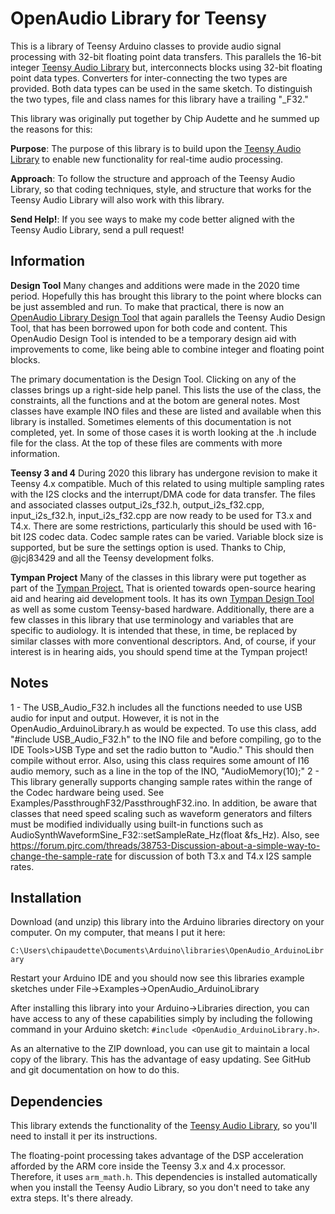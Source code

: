 OpenAudio Library for Teensy
============================
This is a library of Teensy Arduino classes to provide audio signal processing with 32-bit floating point data transfers.
This parallels the 16-bit integer [Teensy Audio Library](http://www.pjrc.com/teensy/td_libs_Audio.html) but, interconnects blocks using 32-bit floating point data types.  Converters for inter-connecting the two types are provided.  Both data types can be used in the same sketch.  To distinguish the two types, file and class names for this library have a trailing "_F32."

This library was originally put together by Chip Audette and he summed up the reasons for this:

**Purpose**: The purpose of this library is to build upon the [Teensy Audio Library](http://www.pjrc.com/teensy/td_libs_Audio.html) to enable new functionality for real-time audio processing.

**Approach**: To follow the structure and approach of the Teensy Audio Library, so that coding techniques, style, and structure that works for the Teensy Audio Library will also work with this library.

**Send Help!**:  If you see ways to make my code better aligned with the Teensy Audio Library, send a pull request!

Information
-----------
**Design Tool** Many changes and additions were made in the 2020 time period.  Hopefully this has brought this library to the point where blocks can be just assembled and run.  To make that practical, there is now an [OpenAudio Library Design Tool](http://www.janbob.com/electron/OpenAudio_Design_Tool/index.html) that again parallels the Teensy Audio Design Tool, that has been borrowed upon for both code and content. This OpenAudio Design Tool is intended to be a temporary design aid with improvements to come, like being able to combine integer and floating point blocks.

The primary documentation is the Design Tool.  Clicking on any of the classes brings up a right-side help panel.  This lists the use of the class, the constraints, all the functions and at the botom are general notes.  Most classes have example INO files and these are listed and available when this library is installed.  Sometimes elements of this documentation is not  completed, yet.  In some of those cases it is worth looking at the .h include file for the class.  At the top of these files are comments with more information.

**Teensy 3 and 4** During 2020 this library has undergone revision to make it Teensy 4.x compatible.  Much of this related to using multiple sampling rates with the I2S clocks and the interrupt/DMA code for data transfer. The files and associated classes output_i2s_f32.h, output_i2s_f32.cpp, input_i2s_f32.h, input_i2s_f32.cpp are now
ready to be used for T3.x and T4.x.  There are some restrictions, particularly this should be used with 16-bit I2S codec data. Codec sample rates can be varied. Variable block size is supported, but be sure the settings option is used.  Thanks to Chip, @jcj83429 and all the Teensy development folks.

**Tympan Project** Many of the classes in this library were put together as part of the [Tympan Project.](https://github.com/Tympan)  That is oriented towards open-source hearing aid and hearing aid development tools. It has its own [Tympan Design Tool](https://tympan.github.io/Tympan_Audio_Design_Tool/) as well as some custom Teensy-based hardware. Additionally, there are a few classes in this library that use terminology and variables that are specific to audiology.  It is intended that these, in time, be replaced by similar classes with more conventional descriptors.  And, of course, if your interest is in hearing aids, you should spend time at the Tympan project!

Notes
-----

1 - The USB_Audio_F32.h  includes all the functions needed to use USB audio for input and output.  However, it is not in the OpenAudio_ArduinoLibrary.h as would be expected.  To use this class, add "#include USB_Audio_F32.h" to the INO file and before compiling, go to the IDE Tools>USB Type and set the radio button to "Audio."  This should then compile without error.  Also, using this class requires some amount of I16 audio memory, such as a line in the top of the INO, "AudioMemory(10);"
2 - This library generally supports changing sample rates within the range of the Codec hardware being used.
See Examples/PassthroughF32/PassthroughF32.ino.  In addition, be aware that classes that need speed scaling such as waveform generators and filters must be modified
individually using built-in functions such as
AudioSynthWaveformSine_F32::setSampleRate_Hz(float &fs_Hz). Also, see
https://forum.pjrc.com/threads/38753-Discussion-about-a-simple-way-to-change-the-sample-rate
for discussion of both T3.x and T4.x I2S sample rates.

Installation
------------

Download (and unzip) this library into the Arduino libraries directory on your computer.  On my computer, that means I put it here:

`C:\Users\chipaudette\Documents\Arduino\libraries\OpenAudio_ArduinoLibrary`

Restart your Arduino IDE and you should now see this libraries example sketches under File->Examples->OpenAudio_ArduinoLibrary

After installing this library into your Arduino->Libraries direction, you can have access to any of these capabilities simply by including the following command in your Arduino sketch: `#include <OpenAudio_ArduinoLibrary.h>`.

As an alternative to the ZIP download, you can use git to maintain a local copy of the library.  This has the advantage of easy updating.  See GitHub and git documentation on how to do this.

Dependencies
------------

This library extends the functionality of the [Teensy Audio Library](http://www.pjrc.com/teensy/td_libs_Audio.html), so you'll need to install it per its instructions.

The floating-point processing takes advantage of the DSP acceleration afforded by the ARM core inside the Teensy 3.x  and 4.x processor.  Therefore, it uses `arm_math.h`.  This dependencies is installed automatically when you install the Teensy Audio Library, so you don't need to take any extra steps.  It's there already.
